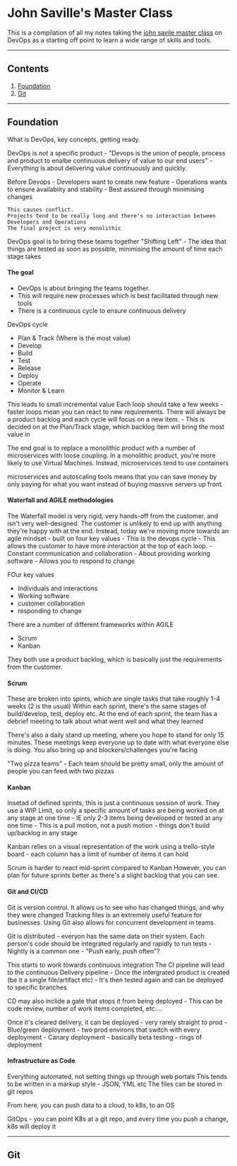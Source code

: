 # John Saville's Master Class

This is a compilation of all my notes taking the [john savile master class](https://www.youtube.com/playlist?list=PLlVtbbG169nFr8RzQ4GIxUEznpNR53ERq) on DevOps as a starting off point to learn a wide range of skills and tools.

***
## Contents

1. [Foundation](##Foundation)
2. [Git](##Git)

***
## Foundation
What is DevOps, key concepts, getting ready.

DevOps is *not* a specific product - "Devops is the union of people, process and product to enalbe continuous delivery of value to our end users"
	- Everything is about delivering value continuously and quickly.

Before Devops
	- Developers want to create new feature
	- Operations wants to ensure availabiity and stability
		- Best assured through minimising changes

	This causes conflict. 
	Projects tend to be really long and there's no interaction between Developers and Operations
	The final project is very monolithic

DevOps goal is to bring these teams together
"Shifting Left" - The idea that things are tested as soon as possible, minimising the amount of time each stage takes

#### The goal
 - DevOps is about bringing the teams together.
 - This will require new processes which is best facilitated through new tools
 - There is a continuous cycle to ensure continuous delivery

 DevOps cycle
 - Plan & Track (Where is the most value)
 - Develop 
 - Build
 - Test 
 - Release
 - Deploy
 - Operate
 - Monitor & Learn

This leads to small incremental value
Each loop should take a few weeks - faster loops mean you can react to new requirements.
There will always be a product backlog and each cycle will focus on a new item.
	- This is decided on at the Plan/Track stage, which backlog item will bring the most value in

The end goal is to replace a monolithic product with a number of microservices with loose coupling.
In a monolithic product, you're more likely to use Virtual Machines. Instead, microservices tend to use containers

microservices and autoscaling tools means that you can save money by only paying for what you want instead of buying massive servers up front.

#### Waterfall and AGILE methodologies
The Waterfall model is very rigid, very hands-off from the customer, and isn't very well-designed. The customer is unlikely to end up with anything they're happy with at the end.
Instead, today we're moving more towards an agile mindset - built on four key values
	- This is the devops cycle
	- This allows the customer to have more interaction at the top of each loop.
		- Constant communication and collaboration
		- About providing working software
		- Allows you to respond to change

FOur key values
- Individuals and interactions
- Working software
- customer collaboration
- responding to change

There are a number of different frameworks within AGILE
- Scrum
- Kanban

They both use a product backlog, which is basically just the requirements from the customer.

#### Scrum
These are broken into spints, which are single tasks that take roughly 1-4 weeks (2 is the usual)
Within each sprint, there's the same stages of build/develop, test, deploy etc.
At the end of each sprint, the team has a debrief meeting to talk about what went well and what they learned

There's also a daily stand up meeting, where you hope to stand for only 15 minutes.
These meetings keep everyone up to date with what everyone else is doing. 
You also bring up and blockers/challenges you're facing

"Two pizza teams" - Each team should be pretty small, only the amount of people you can feed with two pizzas

#### Kanban
Insetad of defined sprints, this is just a continuous session of work. 
They use a WIP Limit, so only a specific amount of tasks are being worked on at any stage at one time
	- IE only 2-3 items being developed or tested at any one time
	- This is a pull motion, not a push motion - things don't build up/backlog in any stage

Kanban relies on a visual representation of the work using a trello-style board
	- each column has a limit of number of items it can hold

Scrum is harder to react mid-sprint compared to Kanban
However, you can plan for future sprints better as there's a slight backlog that you can see.

#### Git and CI/CD
Git is version control. It allows us to see who has changed things, and why they were changed
Tracking files is an extremely useful feature for businesses. 
Using Git also allows for concurrent development in teams.

Git is distributed - everyon has the same data on their system.
Each person's code should be integrated regularly and rapidly to run tests
	- Nightly is a common one
	- "Push early, push often"?

This starts to work towards continuous integration
The CI pipeline will lead to the continuous Delivery pipeline
	- Once the intergrated product is created (be it a single file/artifact etc)
	- It's then tested again and can be deployed to specific branches

CD may also inclide a gate that stops it from being deployed
	- This can be code review, number of work items completed, etc....

Once it's cleared delivery, it can be deployed - very rarely straight to prod 
	- Blue/green deployment - two prod environs that switch with every deployment
	- Canary deployment - basically beta testing
	- rings of deployment
	
#### Infrastructure as Code 
Everything automated, not setting things up through web portals
This tends to be written in a markup style - JSON, YML etc
The files can be stored in git repos

From here, you can push data to a cloud, to k8s, to an OS

GitOps - you can point K8s at a git repo, and every time you push a change, k8s will deploy it

***

## Git
